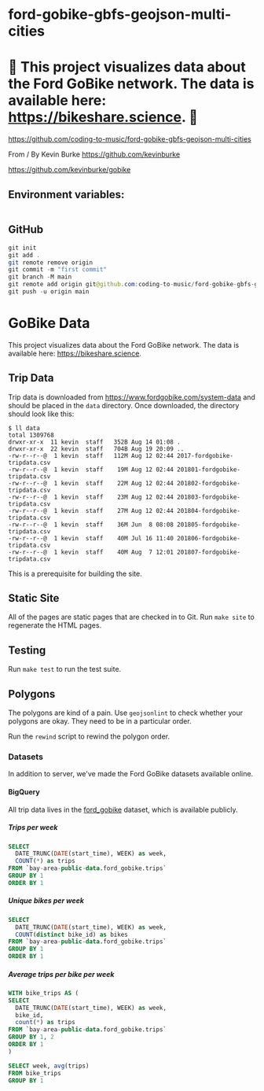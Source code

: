 # ford-gobike-gbfs-geojson-multi-cities

# 🚀 This project visualizes data about the Ford GoBike network. The data is available here: https://bikeshare.science. 🚀

https://github.com/coding-to-music/ford-gobike-gbfs-geojson-multi-cities

From / By Kevin Burke https://github.com/kevinburke

https://github.com/kevinburke/gobike

## Environment variables:

```java

```

## GitHub

```java
git init
git add .
git remote remove origin
git commit -m "first commit"
git branch -M main
git remote add origin git@github.com:coding-to-music/ford-gobike-gbfs-geojson-multi-cities.git
git push -u origin main
```

# GoBike Data

This project visualizes data about the Ford GoBike network. The data is
available here: https://bikeshare.science.

## Trip Data

Trip data is downloaded from https://www.fordgobike.com/system-data and should
be placed in the `data` directory. Once downloaded, the directory should look
like this:

```
$ ll data
total 1309768
drwxr-xr-x  11 kevin  staff   352B Aug 14 01:08 .
drwxr-xr-x  22 kevin  staff   704B Aug 19 20:09 ..
-rw-r--r--@  1 kevin  staff   112M Aug 12 02:44 2017-fordgobike-tripdata.csv
-rw-r--r--@  1 kevin  staff    19M Aug 12 02:44 201801-fordgobike-tripdata.csv
-rw-r--r--@  1 kevin  staff    22M Aug 12 02:44 201802-fordgobike-tripdata.csv
-rw-r--r--@  1 kevin  staff    23M Aug 12 02:44 201803-fordgobike-tripdata.csv
-rw-r--r--@  1 kevin  staff    27M Aug 12 02:44 201804-fordgobike-tripdata.csv
-rw-r--r--@  1 kevin  staff    36M Jun  8 08:08 201805-fordgobike-tripdata.csv
-rw-r--r--@  1 kevin  staff    40M Jul 16 11:40 201806-fordgobike-tripdata.csv
-rw-r--r--@  1 kevin  staff    40M Aug  7 12:01 201807-fordgobike-tripdata.csv
```

This is a prerequisite for building the site.

## Static Site

All of the pages are static pages that are checked in to Git. Run `make site` to
regenerate the HTML pages.

## Testing

Run `make test` to run the test suite.

## Polygons

The polygons are kind of a pain. Use `geojsonlint` to check whether your
polygons are okay. They need to be in a particular order.

Run the `rewind` script to rewind the polygon order.

### Datasets

In addition to server, we've made the Ford GoBike datasets available online.

#### BigQuery

All trip data lives in the
[ford_gobike](https://bigquery.cloud.google.com/table/kjc-datasets:ford_gobike.trips)
dataset, which is available publicly.

##### Trips per week

```sql
SELECT
  DATE_TRUNC(DATE(start_time), WEEK) as week,
  COUNT(*) as trips
FROM `bay-area-public-data.ford_gobike.trips`
GROUP BY 1
ORDER BY 1
```

##### Unique bikes per week

```sql
SELECT
  DATE_TRUNC(DATE(start_time), WEEK) as week,
  COUNT(distinct bike_id) as bikes
FROM `bay-area-public-data.ford_gobike.trips`
GROUP BY 1
ORDER BY 1
```

##### Average trips per bike per week

```sql
WITH bike_trips AS (
SELECT
  DATE_TRUNC(DATE(start_time), WEEK) as week,
  bike_id,
  count(*) as trips
FROM `bay-area-public-data.ford_gobike.trips`
GROUP BY 1, 2
ORDER BY 1
)

SELECT week, avg(trips)
FROM bike_trips
GROUP BY 1
```
